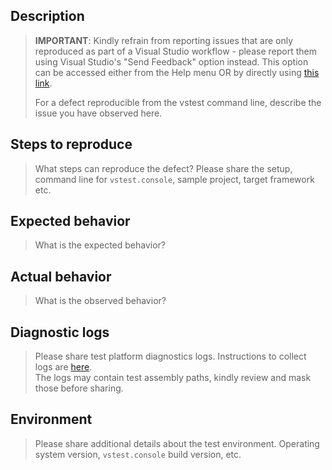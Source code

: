 ## Description
> **IMPORTANT**: Kindly refrain from reporting issues that are only reproduced as part of a Visual Studio workflow - please report them using Visual Studio's "Send Feedback" option instead. This option can be accessed either from the Help menu OR by directly using [this link](https://developercommunity.visualstudio.com).
>
> For a defect reproducible from the vstest command line, describe the issue you have observed here.

## Steps to reproduce
> What steps can reproduce the defect?
> Please share the setup, command line for `vstest.console`, sample project, target
> framework etc.

## Expected behavior
> What is the expected behavior?

## Actual behavior
> What is the observed behavior?

## Diagnostic logs
> Please share test platform diagnostics logs. Instructions to collect logs are [here](https://github.com/Microsoft/vstest-docs/blob/main/docs/diagnose.md#test-platform-diagnostics).  
> The logs may contain test assembly paths, kindly review and mask those before sharing.

## Environment
> Please share additional details about the test environment.
> Operating system version, `vstest.console` build version, etc.
